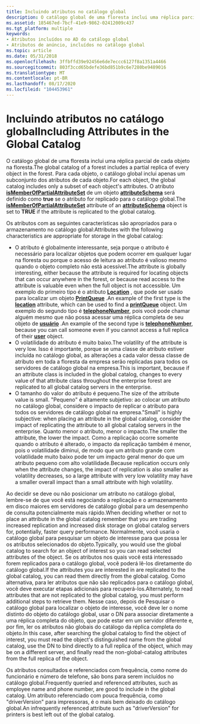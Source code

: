 ```yaml
---
title: Incluindo atributos no catálogo global
description: O catálogo global de uma floresta inclui uma réplica parcial de cada objeto na floresta.
ms.assetid: 185467ed-7bcf-41e9-9862-02412009c437
ms.tgt_platform: multiple
keywords:
- Atributos incluídos no AD do catálogo global
- Atributos de anúncio, incluídos no catálogo global
ms.topic: article
ms.date: 05/31/2018
ms.openlocfilehash: 3ffbffd39e92456e6de7eccc6127f8a1351a4466
ms.sourcegitcommit: 803f3ccd65bdefe36bd851b9c6e7280be9489016
ms.translationtype: MT
ms.contentlocale: pt-BR
ms.lasthandoff: 08/17/2020
ms.locfileid: "104453961"
---
```

# <a name="including-attributes-in-the-global-catalog"></a><span data-ttu-id="82453-105">Incluindo atributos no catálogo global</span><span class="sxs-lookup"><span data-stu-id="82453-105">Including Attributes in the Global Catalog</span></span>

<span data-ttu-id="82453-106">O catálogo global de uma floresta inclui uma réplica parcial de cada objeto na floresta.</span><span class="sxs-lookup"><span data-stu-id="82453-106">The global catalog of a forest includes a partial replica of every object in the forest.</span></span> <span data-ttu-id="82453-107">Para cada objeto, o catálogo global inclui apenas um subconjunto dos atributos de cada objeto.</span><span class="sxs-lookup"><span data-stu-id="82453-107">For each object, the global catalog includes only a subset of each object's attributes.</span></span> <span data-ttu-id="82453-108">O atributo [**isMemberOfPartialAttributeSet**](/windows/desktop/ADSchema/a-ismemberofpartialattributeset) de um objeto [**attributeSchema**](/windows/desktop/ADSchema/c-attributeschema) será definido como **true** se o atributo for replicado para o catálogo global.</span><span class="sxs-lookup"><span data-stu-id="82453-108">The [**isMemberOfPartialAttributeSet**](/windows/desktop/ADSchema/a-ismemberofpartialattributeset) attribute of an [**attributeSchema**](/windows/desktop/ADSchema/c-attributeschema) object is set to **TRUE** if the attribute is replicated to the global catalog.</span></span>

<span data-ttu-id="82453-109">Os atributos com as seguintes características são apropriados para o armazenamento no catálogo global:</span><span class="sxs-lookup"><span data-stu-id="82453-109">Attributes with the following characteristics are appropriate for storage in the global catalog:</span></span>

-   <span data-ttu-id="82453-110">O atributo é globalmente interessante, seja porque o atributo é necessário para localizar objetos que podem ocorrer em qualquer lugar na floresta ou porque o acesso de leitura ao atributo é valioso mesmo quando o objeto completo não está acessível.</span><span class="sxs-lookup"><span data-stu-id="82453-110">The attribute is globally interesting, either because the attribute is required for locating objects that can occur anywhere in the forest, or because read access to the attribute is valuable even when the full object is not accessible.</span></span> <span data-ttu-id="82453-111">Um exemplo do primeiro tipo é o atributo [**Location**](/windows/desktop/ADSchema/a-location) , que pode ser usado para localizar um objeto [**PrintQueue**](/windows/desktop/ADSchema/c-printqueue) .</span><span class="sxs-lookup"><span data-stu-id="82453-111">An example of the first type is the [**location**](/windows/desktop/ADSchema/a-location) attribute, which can be used to find a [**printQueue**](/windows/desktop/ADSchema/c-printqueue) object.</span></span> <span data-ttu-id="82453-112">Um exemplo do segundo tipo é [**telephoneNumber**](/windows/desktop/ADSchema/a-telephonenumber), pois você pode chamar alguém mesmo que não possa acessar uma réplica completa de seu objeto de [**usuário**](/windows/desktop/ADSchema/c-user) .</span><span class="sxs-lookup"><span data-stu-id="82453-112">An example of the second type is [**telephoneNumber**](/windows/desktop/ADSchema/a-telephonenumber), because you can call someone even if you cannot access a full replica of their [**user**](/windows/desktop/ADSchema/c-user) object.</span></span>
-   <span data-ttu-id="82453-113">O volatilidade do atributo é muito baixo.</span><span class="sxs-lookup"><span data-stu-id="82453-113">The volatility of the attribute is very low.</span></span> <span data-ttu-id="82453-114">Isso é importante, porque se uma classe de atributo estiver incluída no catálogo global, as alterações a cada valor dessa classe de atributo em toda a floresta da empresa serão replicadas para todos os servidores de catálogo global na empresa.</span><span class="sxs-lookup"><span data-stu-id="82453-114">This is important, because if an attribute class is included in the global catalog, changes to every value of that attribute class throughout the enterprise forest are replicated to all global catalog servers in the enterprise.</span></span>
-   <span data-ttu-id="82453-115">O tamanho do valor do atributo é pequeno.</span><span class="sxs-lookup"><span data-stu-id="82453-115">The size of the attribute value is small.</span></span> <span data-ttu-id="82453-116">"Pequeno" é altamente subjetivo: ao colocar um atributo no catálogo global, considere o impacto de replicar o atributo para todos os servidores de catálogo global na empresa.</span><span class="sxs-lookup"><span data-stu-id="82453-116">"Small" is highly subjective: when placing an attribute in the global catalog, consider the impact of replicating the attribute to all global catalog servers in the enterprise.</span></span> <span data-ttu-id="82453-117">Quanto menor o atributo, menor o impacto.</span><span class="sxs-lookup"><span data-stu-id="82453-117">The smaller the attribute, the lower the impact.</span></span> <span data-ttu-id="82453-118">Como a replicação ocorre somente quando o atributo é alterado, o impacto da replicação também é menor, pois o volatilidade diminui, de modo que um atributo grande com volatilidade muito baixo pode ter um impacto geral menor do que um atributo pequeno com alto volatilidade.</span><span class="sxs-lookup"><span data-stu-id="82453-118">Because replication occurs only when the attribute changes, the impact of replication is also smaller as volatility decreases, so a large attribute with very low volatility may have a smaller overall impact than a small attribute with high volatility.</span></span>

<span data-ttu-id="82453-119">Ao decidir se deve ou não posicionar um atributo no catálogo global, lembre-se de que você está negociando a replicação e o armazenamento em disco maiores em servidores de catálogo global para um desempenho de consulta potencialmente mais rápido.</span><span class="sxs-lookup"><span data-stu-id="82453-119">When deciding whether or not to place an attribute in the global catalog remember that you are trading increased replication and increased disk storage on global catalog servers for, potentially, faster query performance.</span></span> <span data-ttu-id="82453-120">Normalmente, você usaria o catálogo global para pesquisar um objeto de interesse para que possa ler os atributos selecionados do objeto.</span><span class="sxs-lookup"><span data-stu-id="82453-120">Typically, you would use the global catalog to search for an object of interest so you can read selected attributes of the object.</span></span> <span data-ttu-id="82453-121">Se os atributos nos quais você está interessado forem replicados para o catálogo global, você poderá lê-los diretamente do catálogo global.</span><span class="sxs-lookup"><span data-stu-id="82453-121">If the attributes you are interested in are replicated to the global catalog, you can read them directly from the global catalog.</span></span> <span data-ttu-id="82453-122">Como alternativa, para ler atributos que não são replicados para o catálogo global, você deve executar etapas adicionais para recuperá-los.</span><span class="sxs-lookup"><span data-stu-id="82453-122">Alternately, to read attributes that are not replicated to the global catalog, you must perform additional steps to retrieve them.</span></span> <span data-ttu-id="82453-123">Nesse caso, depois de Pesquisar o catálogo global para localizar o objeto de interesse, você deve ler o nome distinto do objeto do catálogo global, usar o DN para associar diretamente a uma réplica completa do objeto, que pode estar em um servidor diferente e, por fim, ler os atributos não globais do catálogo da réplica completa do objeto.</span><span class="sxs-lookup"><span data-stu-id="82453-123">In this case, after searching the global catalog to find the object of interest, you must read the object's distinguished name from the global catalog, use the DN to bind directly to a full replica of the object, which may be on a different server, and finally read the non-global-catalog attributes from the full replica of the object.</span></span>

<span data-ttu-id="82453-124">Os atributos consultados e referenciados com frequência, como nome do funcionário e número de telefone, são bons para serem incluídos no catálogo global.</span><span class="sxs-lookup"><span data-stu-id="82453-124">Frequently queried and referenced attributes, such as employee name and phone number, are good to include in the global catalog.</span></span> <span data-ttu-id="82453-125">Um atributo referenciado com pouca frequência, como "driverVersion" para impressoras, é o mais bem deixado do catálogo global.</span><span class="sxs-lookup"><span data-stu-id="82453-125">An infrequently referenced attribute such as "driverVersion" for printers is best left out of the global catalog.</span></span>

 

 